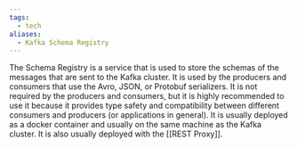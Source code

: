 ```yaml
---
tags:
  - tech
aliases:
  - Kafka Schema Registry
---
```

The Schema Registry is a service that is used to store the schemas of the messages that are sent to the Kafka cluster.
It is used by the producers and consumers that use the Avro, JSON, or Protobuf serializers.
It is not required by the producers and consumers, but it is highly recommended to use it because it provides type safety and compatibility between different consumers and producers (or applications in general).
It is usually deployed as a docker container and usually on the same machine as the Kafka cluster.
It is also usually deployed with the [[REST Proxy]].